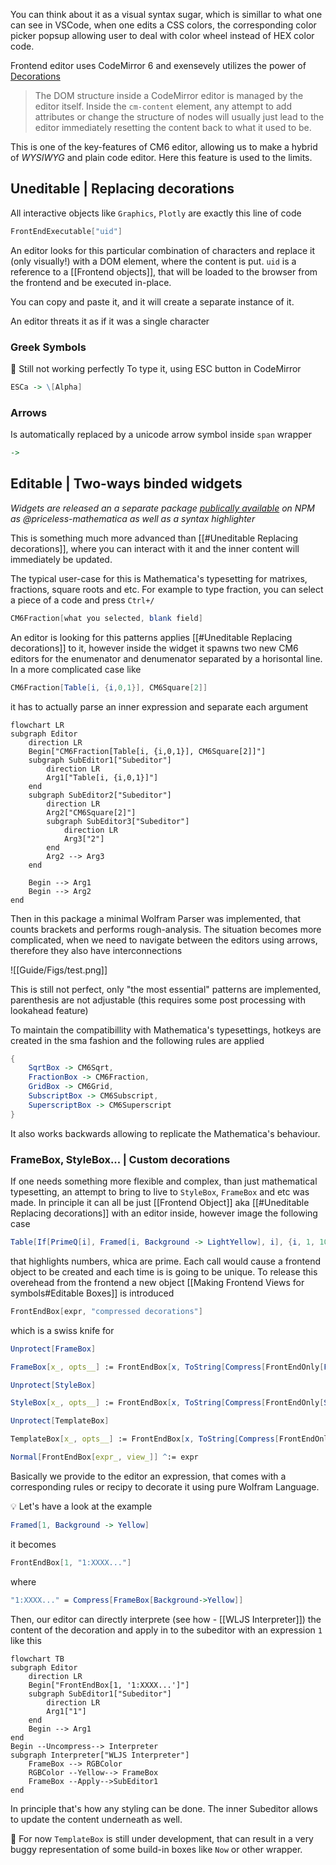 You can think about it as a visual syntax sugar, which is simillar to what one can see in VSCode, when one edits a CSS colors, the corresponding color picker popsup allowing user to deal with color wheel instead of HEX color code.

Frontend editor uses CodeMirror 6 and exensevely utilizes the power of [Decorations](https://codemirror.net/examples/decoration/)

>The DOM structure inside a CodeMirror editor is managed by the editor itself. Inside the `cm-content` element, any attempt to add attributes or change the structure of nodes will usually just lead to the editor immediately resetting the content back to what it used to be.

This is one of the key-features of CM6 editor, allowing us to make a hybrid of _WYSIWYG_ and plain code editor. Here this feature is used to the limits.

## Uneditable | Replacing decorations
All interactive objects like `Graphics`, `Plotly` are exactly this line of code

```mathematica
FrontEndExecutable["uid"]
```

An editor looks for this particular combination of characters and replace it (only visually!) with a DOM element, where the content is put. `uid` is a reference to a [[Frontend objects]], that will be loaded to the browser from the frontend and be executed in-place.

You can copy and paste it, and it will create a separate instance of it.

An editor threats it as if it was a single character

### Greek Symbols
🚧  Still not working perfectly
То type it, using ESC button in CodeMirror

```mathematica
ESCa -> \[Alpha]
```

### Arrows
Is automatically replaced by a unicode arrow symbol inside `span` wrapper

```mathematica
->
```

## Editable | Two-ways binded widgets
*Widgets are released an a separate package [publically available](https://www.npmjs.com/package/priceless-mathematica) on NPM as @priceless-mathematica as well as a syntax highlighter*

This is something much more advanced than [[#Uneditable Replacing decorations]], where you can interact with it and the inner content will immediately be updated.

The typical user-case for this is Mathematica's typesetting for matrixes, fractions, square roots and etc. For example to type fraction, you can select a piece of a code and press `Ctrl+/`

```mathematica
CM6Fraction[what you selected, blank field]
```

An editor is looking for this patterns applies [[#Uneditable Replacing decorations]] to it, however inside the widget it spawns two new CM6 editors for the enumenator and denumenator separated by a horisontal line. In a more complicated case like

```mathematica
CM6Fraction[Table[i, {i,0,1}], CM6Square[2]]
```

it has to actually parse an inner expression and separate each argument

```mermaid
flowchart LR 
subgraph Editor
	direction LR
	Begin["CM6Fraction[Table[i, {i,0,1}], CM6Square[2]]"]
	subgraph SubEditor1["Subeditor"]
		direction LR
		Arg1["Table[i, {i,0,1}]"]
	end
	subgraph SubEditor2["Subeditor"]
		direction LR
		Arg2["CM6Square[2]"]
		subgraph SubEditor3["Subeditor"]
			direction LR
			Arg3["2"]
		end
		Arg2 --> Arg3
	end
	
	Begin --> Arg1
	Begin --> Arg2 
end

```

Then in this package a minimal Wolfram Parser was implemented, that counts brackets and performs rough-analysis. The situation becomes more complicated, when we need to navigate between the editors using arrows, therefore they also have interconnections

![[Guide/Figs/test.png]]

This is still not perfect, only "the most essential" patterns are implemented, parenthesis are not adjustable (this requires some post processing with lookahead feature)

To maintain the compatibillity with Mathematica's typesettings, hotkeys are created in the sma fashion and the following rules are applied

```mathematica
{
	SqrtBox -> CM6Sqrt, 
	FractionBox -> CM6Fraction, 
	GridBox -> CM6Grid, 
	SubscriptBox -> CM6Subscript, 
	SuperscriptBox -> CM6Superscript
}
```

It also works backwards allowing to replicate the Mathematica's behaviour.

### FrameBox, StyleBox... | Custom decorations

If one needs something more flexible and complex, than just mathematical typesetting, an attempt to bring to live to `StyleBox`, `FrameBox` and etc was made. In principle it can all be just [[Frontend Object]] aka [[#Uneditable Replacing decorations]] with an editor inside, however image the following case

```mathematica
Table[If[PrimeQ[i], Framed[i, Background -> LightYellow], i], {i, 1, 100}]
```

that highlights numbers, whica are prime. Each call would cause a frontend object to be created and each time is is going to be unique. To release this overehead from the frontend a new object [[Making Frontend Views for symbols#Editable Boxes]] is introduced

```mathematica
FrontEndBox[expr, "compressed decorations"]
```

which is a swiss knife for

```mathematica
Unprotect[FrameBox]

FrameBox[x_, opts__] := FrontEndBox[x, ToString[Compress[FrontEndOnly[FrameBox[opts]]], InputForm]]

Unprotect[StyleBox]

StyleBox[x_, opts__] := FrontEndBox[x, ToString[Compress[FrontEndOnly[StyleBox[opts]]], InputForm]]

Unprotect[TemplateBox]

TemplateBox[x_, opts__] := FrontEndBox[x, ToString[Compress[FrontEndOnly[TemplateBox[opts]]], InputForm]]

Normal[FrontEndBox[expr_, view_]] ^:= expr
```

Basically we provide to the editor an expression, that comes with a corresponding rules or recipy to decorate it using pure Wolfram Language.

💡 Let's have a look at the example
```mathematica
Framed[1, Background -> Yellow]
```
it becomes
```mathematica
FrontEndBox[1, "1:XXXX..."]
```
where 
```mathematica
"1:XXXX..." = Compress[FrameBox[Background->Yellow]]
```

Then, our editor can directly interprete (see how -  [[WLJS Interpreter]]) the content of the decoration and apply in to the subeditor with an expression `1` like this

```mermaid
flowchart TB 
subgraph Editor
	direction LR
	Begin["FrontEndBox[1, '1:XXXX...']"]
	subgraph SubEditor1["Subeditor"]
		direction LR
		Arg1["1"]
	end
	Begin --> Arg1
end
Begin --Uncompress--> Interpreter
subgraph Interpreter["WLJS Interpreter"]
	FrameBox --> RGBColor
	RGBColor --Yellow--> FrameBox
	FrameBox --Apply-->SubEditor1
end

```

In principle that's how any styling can be done. The inner Subeditor allows to update the content underneath as well. 

🚧  For now  `TemplateBox` is still under development, that can result in a very buggy representation of some build-in boxes like `Now` or other wrapper.

